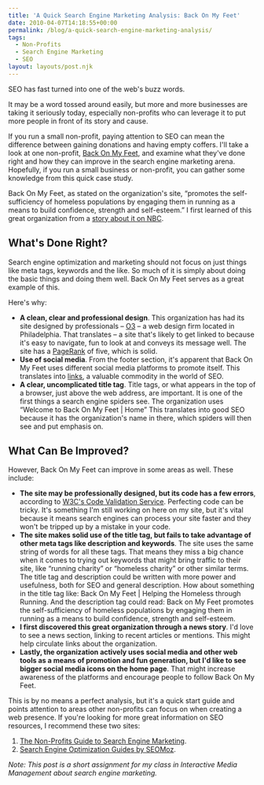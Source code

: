 ```yaml
---
title: 'A Quick Search Engine Marketing Analysis: Back On My Feet'
date: 2010-04-07T14:18:55+00:00
permalink: /blog/a-quick-search-engine-marketing-analysis/
tags:
  - Non-Profits
  - Search Engine Marketing
  - SEO
layout: layouts/post.njk
---
```


SEO has fast turned into one of the web's buzz words.

It may be a word tossed around easily, but more and more businesses are taking it seriously today, especially non-profits who can leverage it to put more people in front of its story and cause.

If you run a small non-profit, paying attention to SEO can mean the difference between gaining donations and having empty coffers. I'll take a look at one non-profit, [Back On My Feet](http://www.backonmyfeet.org/), and examine what they've done right and how they can improve in the search engine marketing arena. Hopefully, if you run a small business or non-profit, you can gather some knowledge from this quick case study.

Back On My Feet, as stated on the organization's site, &#8220;promotes the self-sufficiency of homeless populations by engaging them in running as a means to build confidence, strength and self-esteem.&#8221; I first learned of this great organization from a [story about it on NBC](http://www.msnbc.msn.com/id/21134540/vp/30036783#30036783).

## What's Done Right?

Search engine optimization and marketing should not focus on just things like meta tags, keywords and the like. So much of it is simply about doing the basic things and doing them well. Back On My Feet serves as a great example of this.

Here's why:

  * **A clean, clear and professional design**. This organization has had its site designed by professionals – [O3](http://www.o3world.com/) – a web design firm located in Philadelphia. That translates – a site that's likely to get linked to because it's easy to navigate, fun to look at and conveys its message well. The site has a [PageRank](http://en.wikipedia.org/wiki/PageRank) of five, which is solid.
  * **Use of social media**. From the footer section, it's apparent that Back On My Feet uses different social media platforms to promote itself. This translates into [links](http://search.twitter.com/search?q=backonmyfeet.org), a valuable commodity in the world of SEO.
  * **A clear, uncomplicated title tag**. Title tags, or what appears in the top of a browser, just above the web address, are important. It is one of the first things a search engine spiders see. The organization uses &#8220;Welcome to Back On My Feet | Home&#8221; This translates into good SEO because it has the organization's name in there, which spiders will then see and put emphasis on.

## What Can Be Improved?

However, Back On My Feet can improve in some areas as well. These include:

  * **The site may be professionally designed, but its code has a few errors**, according to [W3C's Code Validation Service](http://validator.w3.org/check?uri=http%3A%2F%2Fwww.backonmyfeet.org%2F&charset=%28detect+automatically%29&doctype=Inline&group=0). Perfecting code can be tricky. It's something I'm still working on here on my site, but it's vital because it means search engines can process your site faster and they won't be tripped up by a mistake in your code.
  * **The site makes solid use of the title tag, but fails to take advantage of other meta tags like description and keywords**. The site uses the same string of words for all these tags. That means they miss a big chance when it comes to trying out keywords that might bring traffic to their site, like &#8220;running charity&#8221; or &#8220;homeless charity&#8221; or other similar terms. The title tag and description could be written with more power and usefulness, both for SEO and general description. How about something in the title tag like: Back On My Feet | Helping the Homeless through Running. And the description tag could read: Back on My Feet promotes the self-sufficiency of homeless populations by engaging them in running as a means to build confidence, strength and self-esteem.
  * **I first discovered this great organization through a news story**. I'd love to see a news section, linking to recent articles or mentions. This might help circulate links about the organization.
  * **Lastly, the organization actively uses social media and other web tools as a means of promotion and fun generation, but I'd like to see bigger social media icons on the home page**. That might increase awareness of the platforms and encourage people to follow Back On My Feet.

This is by no means a perfect analysis, but it's a quick start guide and points attention to areas other non-profits can focus on when creating a web presence. If you're looking for more great information on SEO resources, I recommend these two sites:

  1. [The Non-Profits Guide to Search Engine Marketing](http://www.seobook.org/).
  2. [Search Engine Optimization Guides by SEOMoz](http://www.seomoz.org/articles).

_Note: This post is a short assignment for my class in Interactive Media Management about search engine marketing._